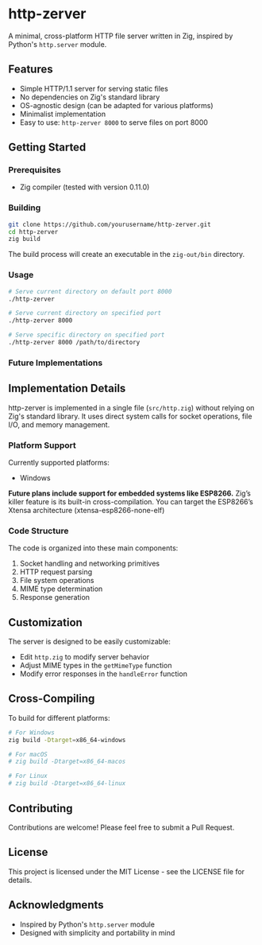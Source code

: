 # http-zerver

A minimal, cross-platform HTTP file server written in Zig, inspired by Python's `http.server` module.

## Features

- Simple HTTP/1.1 server for serving static files
- No dependencies on Zig's standard library
- OS-agnostic design (can be adapted for various platforms)
- Minimalist implementation
- Easy to use: `http-zerver 8000` to serve files on port 8000

## Getting Started

### Prerequisites

- Zig compiler (tested with version 0.11.0)

### Building

```bash
git clone https://github.com/yourusername/http-zerver.git
cd http-zerver
zig build
```

The build process will create an executable in the `zig-out/bin` directory.

### Usage

```bash
# Serve current directory on default port 8000
./http-zerver

# Serve current directory on specified port
./http-zerver 8000

# Serve specific directory on specified port
./http-zerver 8000 /path/to/directory
```

### Future Implementations


## Implementation Details

http-zerver is implemented in a single file (`src/http.zig`) without relying on Zig's standard library. It uses direct system calls for socket operations, file I/O, and memory management.

### Platform Support

Currently supported platforms:
<!-- - Linux -->
- Windows
<!-- - macOS -->

**Future plans include support for embedded systems like ESP8266.**
Zig’s killer feature is its built-in cross-compilation. You can target the ESP8266’s Xtensa architecture (xtensa-esp8266-none-elf)

### Code Structure

The code is organized into these main components:

1. Socket handling and networking primitives
2. HTTP request parsing
3. File system operations
4. MIME type determination
5. Response generation

## Customization

The server is designed to be easily customizable:

- Edit `http.zig` to modify server behavior
- Adjust MIME types in the `getMimeType` function
- Modify error responses in the `handleError` function

## Cross-Compiling

To build for different platforms:

```bash
# For Windows
zig build -Dtarget=x86_64-windows

# For macOS
# zig build -Dtarget=x86_64-macos

# For Linux
# zig build -Dtarget=x86_64-linux
```

## Contributing

Contributions are welcome! Please feel free to submit a Pull Request.

## License

This project is licensed under the MIT License - see the LICENSE file for details.

## Acknowledgments

- Inspired by Python's `http.server` module
- Designed with simplicity and portability in mind